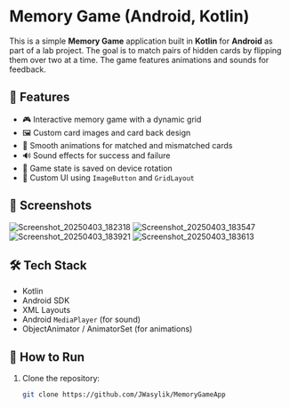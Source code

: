 # Memory Game (Android, Kotlin)

This is a simple **Memory Game** application built in **Kotlin** for **Android** as part of a lab project. The goal is to match pairs of hidden cards by flipping them over two at a time. The game features animations and sounds for feedback.

## 🧠 Features

- 🎮 Interactive memory game with a dynamic grid
- 🖼️ Custom card images and card back design
- 💫 Smooth animations for matched and mismatched cards
- 🔊 Sound effects for success and failure
- 🔁 Game state is saved on device rotation
- 🎨 Custom UI using `ImageButton` and `GridLayout`

## 📱 Screenshots
![Screenshot_20250403_182318](https://github.com/user-attachments/assets/ffb2a607-d389-401a-a145-93ab75aa6fb2)     ![Screenshot_20250403_183547](https://github.com/user-attachments/assets/78a211cb-92b8-4507-a78a-840f1e0dbf49)   ![Screenshot_20250403_183921](https://github.com/user-attachments/assets/4c442216-4f1c-42f7-8129-49166ea04152)    ![Screenshot_20250403_183613](https://github.com/user-attachments/assets/21e55935-72d0-4f73-a313-7b3540acf650)     


## 🛠️ Tech Stack

- Kotlin
- Android SDK
- XML Layouts
- Android `MediaPlayer` (for sound)
- ObjectAnimator / AnimatorSet (for animations)

## 🚀 How to Run

1. Clone the repository:
   ```bash
   git clone https://github.com/JWasylik/MemoryGameApp


